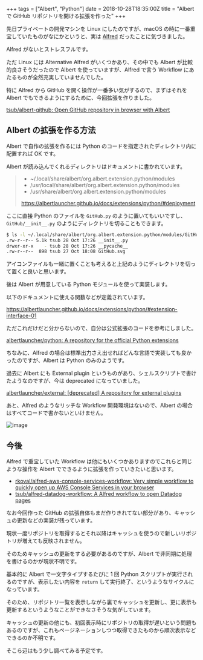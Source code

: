 +++
tags = ["Albert", "Python"]
date = 2018-10-28T18:35:00Z
title = "Albert で GitHub リポジトリを開ける拡張を作った"
+++

先日プライベートの開発マシンを Linux にしたのですが、macOS の時に一番重宝していたものがなにかというと、実は [Alfred](https://www.alfredapp.com/) だったことに気づきました。

Alfred がないとストレスフルです。

ただ Linux には Alternative Alfred がいくつかあり、その中でも Albert が比較的良さそうだったので Albert を使っていますが、Alfred で言う Workflow にあたるものが全然充実していませんでした。

特に Alfred から GitHub を開く操作が一番多い気がするので、まずはそれを Albert でもできるようにするために、今回拡張を作りました。

<i class="fa fa-github"></i> [tsub/albert\-github: Open GitHub repository in browser with Albert](https://github.com/tsub/albert-github)

<!--more-->

## Albert の拡張を作る方法

Albert で自作の拡張を作るには Python のコードを指定されたディレクトリ内に配置すれば OK です。

Albert が読み込んでくれるディレクトリはドキュメントに書かれています。

> * ~/.local/share/albert/org.albert.extension.python/modules
> * /usr/local/share/albert/org.albert.extension.python/modules
> * /usr/share/albert/org.albert.extension.python/modules
>
> https://albertlauncher.github.io/docs/extensions/python/#deployment

ここに直接 Python のファイルを `GitHub.py` のように置いてもいいですし、`GitHub/__init__.py` のようにディレクトリを切ることもできます。

```sh
$ ls -l ~/.local/share/albert/org.albert.extension.python/modules/GitHub/
.rw-r--r-- 5.1k tsub 28 Oct 17:26 __init__.py
drwxr-xr-x    - tsub 28 Oct 17:26 __pycache__
.rw-r--r--  898 tsub 27 Oct 18:08 GitHub.svg
```

アイコンファイルも一緒に置くことも考えると上記のようにディレクトリを切って置くと良いと思います。

後は Albert が用意している Python モジュールを使って実装します。

以下のドキュメントに使える関数などが定義されています。

https://albertlauncher.github.io/docs/extensions/python/#extension-interface-01

ただこれだけだと分からないので、自分は公式拡張のコードを参考にしました。

<i class="fa fa-github"></i> [albertlauncher/python: A repository for the official Python extensions](https://github.com/albertlauncher/python)

ちなみに、Alfred の場合は標準出力さえ出せればどんな言語で実装しても良かったのですが、Albert は Python のみのようです。

過去に Albert にも External plugin というものがあり、シェルスクリプトで書けたようなのですが、今は deprecated になっていました。

<i class="fa fa-github"></i> [albertlauncher/external: \[deprecated\] A repository for external plugins](https://github.com/albertlauncher/external)

あと、Alfred のようなリッチな Workflow 開発環境はないので、Albert の場合はすべてコードで書かないといけません。

![image](https://gyazo.com/0bc6f22cd52e5824b27637580291ffbb.png)

## 今後

Alfred で重宝していた Workflow は他にもいくつかありますのでこれらと同じような操作を Albert でできるように拡張を作っていきたいと思います。

* <i class="fa fa-github"></i> [rkoval/alfred-aws-console-services-workflow: Very simple workflow to quickly open up AWS Console Services in your browser](https://github.com/rkoval/alfred-aws-console-services-workflow)
* <i class="fa fa-github"></i> [tsub/alfred-datadog-workflow: A Alfred workflow to open Datadog pages](https://github.com/tsub/alfred-datadog-workflow)

なお今回作った GitHub の拡張自体もまだ作りきれてない部分があり、キャッシュの更新などの実装が残っています。

現状一度リポジトリを取得するとそれ以降はキャッシュを使うので新しいリポジトリが増えても反映されません。

そのためキャッシュの更新をする必要があるのですが、Albert で非同期に処理を書けるのかが現状不明です。

基本的に Albert で一文字タイプするたびに 1 回 Python スクリプトが実行されるのですが、表示したい内容を `return` して実行終了、というようなサイクルになっています。

そのため、リポジトリ一覧を表示しながら裏でキャッシュを更新し、更に表示も更新するというようなことができなさそうな気がしています。

キャッシュの更新の他にも、初回表示時にリポジトリの取得が遅いという問題もあるのですが、これもページネーションしつつ取得できたものから順次表示などできるのか不明です。

そこら辺はもう少し調べてみる予定です。

